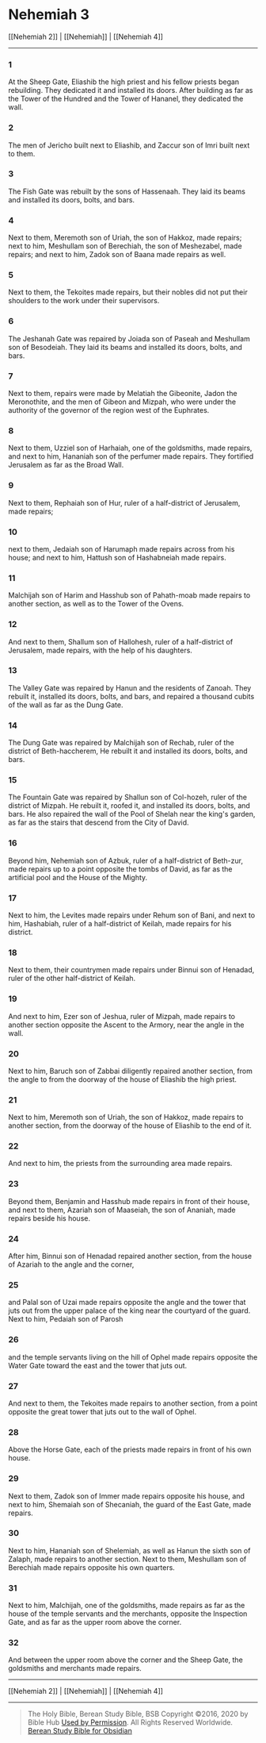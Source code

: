 # Nehemiah 3

[[Nehemiah 2]] | [[Nehemiah]] | [[Nehemiah 4]]

---

### 1
At the Sheep Gate, Eliashib the high priest and his fellow priests began rebuilding. They dedicated it and installed its doors. After building as far as the Tower of the Hundred and the Tower of Hananel, they dedicated the wall.

### 2
The men of Jericho built next to Eliashib, and Zaccur son of Imri built next to them.

### 3
The Fish Gate was rebuilt by the sons of Hassenaah. They laid its beams and installed its doors, bolts, and bars.

### 4
Next to them, Meremoth son of Uriah, the son of Hakkoz, made repairs; next to him, Meshullam son of Berechiah, the son of Meshezabel, made repairs; and next to him, Zadok son of Baana made repairs as well.

### 5
Next to them, the Tekoites made repairs, but their nobles did not put their shoulders to the work under their supervisors.

### 6
The Jeshanah Gate was repaired by Joiada son of Paseah and Meshullam son of Besodeiah. They laid its beams and installed its doors, bolts, and bars.

### 7
Next to them, repairs were made by Melatiah the Gibeonite, Jadon the Meronothite, and the men of Gibeon and Mizpah, who were under the authority of the governor of the region west of the Euphrates.

### 8
Next to them, Uzziel son of Harhaiah, one of the goldsmiths, made repairs, and next to him, Hananiah son of the perfumer made repairs. They fortified Jerusalem as far as the Broad Wall.

### 9
Next to them, Rephaiah son of Hur, ruler of a half-district of Jerusalem, made repairs;

### 10
next to them, Jedaiah son of Harumaph made repairs across from his house; and next to him, Hattush son of Hashabneiah made repairs.

### 11
Malchijah son of Harim and Hasshub son of Pahath-moab made repairs to another section, as well as to the Tower of the Ovens.

### 12
And next to them, Shallum son of Hallohesh, ruler of a half-district of Jerusalem, made repairs, with the help of his daughters.

### 13
The Valley Gate was repaired by Hanun and the residents of Zanoah. They rebuilt it, installed its doors, bolts, and bars, and repaired a thousand cubits of the wall as far as the Dung Gate.

### 14
The Dung Gate was repaired by Malchijah son of Rechab, ruler of the district of Beth-haccherem, He rebuilt it and installed its doors, bolts, and bars.

### 15
The Fountain Gate was repaired by Shallun son of Col-hozeh, ruler of the district of Mizpah. He rebuilt it, roofed it, and installed its doors, bolts, and bars. He also repaired the wall of the Pool of Shelah near the king's garden, as far as the stairs that descend from the City of David.

### 16
Beyond him, Nehemiah son of Azbuk, ruler of a half-district of Beth-zur, made repairs up to a point opposite the tombs of David, as far as the artificial pool and the House of the Mighty.

### 17
Next to him, the Levites made repairs under Rehum son of Bani, and next to him, Hashabiah, ruler of a half-district of Keilah, made repairs for his district.

### 18
Next to them, their countrymen made repairs under Binnui son of Henadad, ruler of the other half-district of Keilah.

### 19
And next to him, Ezer son of Jeshua, ruler of Mizpah, made repairs to another section opposite the Ascent to the Armory, near the angle in the wall.

### 20
Next to him, Baruch son of Zabbai diligently repaired another section, from the angle to from the doorway of the house of Eliashib the high priest.

### 21
Next to him, Meremoth son of Uriah, the son of Hakkoz, made repairs to another section, from the doorway of the house of Eliashib to the end of it.

### 22
And next to him, the priests from the surrounding area made repairs.

### 23
Beyond them, Benjamin and Hasshub made repairs in front of their house, and next to them, Azariah son of Maaseiah, the son of Ananiah, made repairs beside his house.

### 24
After him, Binnui son of Henadad repaired another section, from the house of Azariah to the angle and the corner,

### 25
and Palal son of Uzai made repairs opposite the angle and the tower that juts out from the upper palace of the king near the courtyard of the guard. Next to him, Pedaiah son of Parosh

### 26
and the temple servants living on the hill of Ophel made repairs opposite the Water Gate toward the east and the tower that juts out.

### 27
And next to them, the Tekoites made repairs to another section, from a point opposite the great tower that juts out to the wall of Ophel.

### 28
Above the Horse Gate, each of the priests made repairs in front of his own house.

### 29
Next to them, Zadok son of Immer made repairs opposite his house, and next to him, Shemaiah son of Shecaniah, the guard of the East Gate, made repairs.

### 30
Next to him, Hananiah son of Shelemiah, as well as Hanun the sixth son of Zalaph, made repairs to another section. Next to them, Meshullam son of Berechiah made repairs opposite his own quarters.

### 31
Next to him, Malchijah, one of the goldsmiths, made repairs as far as the house of the temple servants and the merchants, opposite the Inspection Gate, and as far as the upper room above the corner.

### 32
And between the upper room above the corner and the Sheep Gate, the goldsmiths and merchants made repairs.

---

[[Nehemiah 2]] | [[Nehemiah]] | [[Nehemiah 4]]

---

> The Holy Bible, Berean Study Bible, BSB
> Copyright &copy;2016, 2020 by Bible Hub
> [Used by Permission](https://berean.bible/terms.htm). All Rights Reserved Worldwide.
> [Berean Study Bible for Obsidian](https://github.com/gapmiss/berean-study-bible-for-obsidian)</small>

